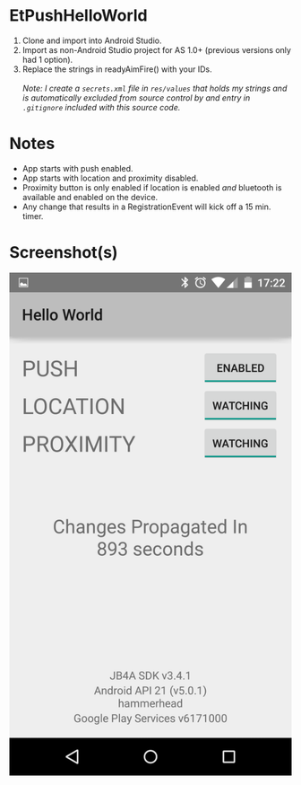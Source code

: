 EtPushHelloWorld
================
1. Clone and import into Android Studio.
2. Import as non-Android Studio project for AS 1.0+ (previous versions only had 1 option).
3. Replace the strings in readyAimFire() with your IDs.<br/><br/>
 _Note: I create a `secrets.xml` file in `res/values` that holds my strings and is automatically excluded from source control by and entry in `.gitignore` included with this source code._

Notes
=====
* App starts with push enabled.
* App starts with location and proximity disabled.
* Proximity button is only enabled if location is enabled *and* bluetooth is available and enabled on the device.
* Any change that results in a RegistrationEvent will kick off a 15 min. timer.

Screenshot(s)
=============
![Alt Hello World](/2015-01-15.jpg?raw=true "EtPushHelloWorld Home Screen")
